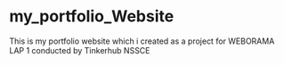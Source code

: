 # my_portfolio_Website
This is my portfolio website which i created as a project for WEBORAMA LAP 1 conducted by Tinkerhub NSSCE
